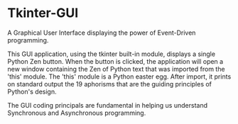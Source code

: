 # Tkinter-GUI

A Graphical User Interface displaying the power of Event-Driven programming.

This GUI application, using the tkinter built-in module, displays a single Python Zen button. 
When the button is clicked, the application will open a new window containing the Zen of Python text that was imported from the 'this' module. 
The 'this' module is a Python easter egg. 
After import, it prints on standard output the 19 aphorisms that are the guiding principles of Python's design.

The GUI coding principals are fundamental in helping us understand Synchronous and Asynchronous programming.
